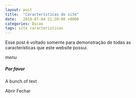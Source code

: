 ```yaml
---
layout: post
title:  "Características do site"
date:   2018-07-04 21:20:00 +0000
categories: Dicas
tags: site caracteristicas
---
```


Esse post é voltado somente para demonstração de todas as características que este website possui.

<div class="fixed-action-btn">
 <!-- Element Showed -->
 <a id="menu" class="waves-effect waves-light btn-large btn-floating" ><i class="material-icons">menu</i></a>
</div>

<!-- Tap Target Structure -->
<div class="tap-target red white-text" data-activates="menu">
  <div class="tap-target-content">
    <h5>Por favor</h5>
    <p>A bunch of text</p>
  </div>
</div>

<a class="btn" id="abrir">Abrir</a>
<a class="btn" id="fechar">Fechar</a>

<script>
$("#abrir").click(function(){
 $('.tap-target').tapTarget('open');
});
 
$("#fechar").click(function(){
 $('.tap-target').tapTarget('close');
});
</script>
